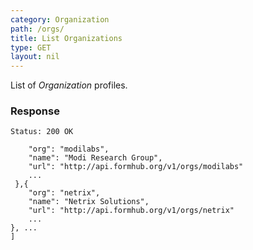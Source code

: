 ```yaml
---
category: Organization
path: /orgs/
title: List Organizations
type: GET
layout: nil
---
```


List of  *Organization* profiles.

### Response

```Status: 200 OK```

```[{
    "org": "modilabs",
    "name": "Modi Research Group",
    "url": "http://api.formhub.org/v1/orgs/modilabs"
    ...
 },{
    "org": "netrix",
    "name": "Netrix Solutions",
    "url": "http://api.formhub.org/v1/orgs/netrix"
    ...
}, ...
]
```

